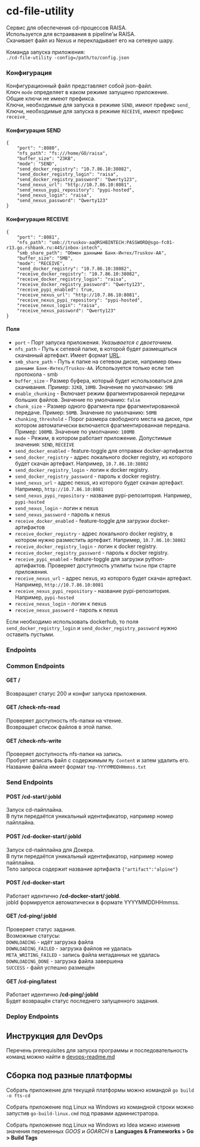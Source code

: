 # cd-file-utility

Сервис для обеспечения cd-процессов RAISA.  
Используется для встраивания в pipeline'ы RAISA.  
Скачивает файл из Nexus и перекладывает его на сетевую шару.  

Команда запуска приложения:  
```./cd-file-utility -config=/path/to/config.json ```

### Конфигурация 
Конфигурационный файл представляет собой json-файл.  
Ключ `mode` определяет в каком режиме запущено приложение.  
Общие ключи не имеют префикса.  
Ключи, необходимые для запуска в режиме `SEND`, имеют префикс `send_`
Ключи, необходимые для запуска в режиме `RECEIVE`, имеют префикс `receive_`


#### Конфигурация SEND
```
{
    "port": ":8080",  
    "nfs_path": "fs:///home/GO/raisa", 
    "buffer_size": "23KB",
    "mode": "SEND",
    "send_docker_registry": "10.7.86.10:38082",
    "send_docker_registry_login": "raisa",
    "send_docker_registry_password": "Qwerty123",
    "send_nexus_url": "http://10.7.86.10:8081",
    "send_nexus_pypi_repository": "pypi-hosted",
    "send_nexus_login": "raisa",
    "send_nexus_password": "Qwerty123"
}
```
#### Конфигурация RECEIVE
```
{
    "port": ":8081",
    "nfs_path": "smb://truskov-aa@RSHBINTECH:PASSWORD@sgo-fc01-r13.go.rshbank.ru:445/inbox-intech",
    "smb_share_path": "Обмен данными Банк-Интех/Truskov-AA",
    "buffer_size": "5MB",
    "mode": "RECEIVE",
    "send_docker_registry": "10.7.86.10:38082",
    "receive_docker_registry": "10.7.86.10:38082",
    "receive_docker_registry_login": "raisa",
    "receive_docker_registry_password": "Qwerty123",
    "receive_pypi_enabled": true,
    "receive_nexus_url": "http://10.7.86.10:8081",
    "receive_nexus_pypi_repository": "pypi-hosted",
    "receive_nexus_login": "raisa",
    "receive_nexus_password": "Qwerty123"
}
```

#### Поля
* `port` - Порт запуска приложения.
  _Указывается с двоеточием._
* `nfs_path` - Путь к сетевой папке, в которой будет размещаться скачанный артефакт. Имеет формат [URL](https://adam.herokuapp.com/past/2010/3/30/urls_are_the_uniform_way_to_locate_resources/). 
* `smb_share_path` - Путь к папке на сетевом диске, например ```Обмен данными Банк-Интех/Truskov-AA```. Используется только если тип протокола - smb
* `buffer_size` - Размер буфера, который будет использоваться для скачивания. Пример: `32KB`, `10MB`. Значение по умолчанию: `5MB`
* `enable_chunking` - Включает режим фрагментированной передачи больших файлов. Значение по умолчанию: `false`
* `chunk_size` - Размер одного фрагмента при фрагментированной передаче. Пример: `50MB`. Значение по умолчанию: `50MB`
* `chunking_threshold` - Порог размера свободного места на диске, при котором автоматически включается фрагментированная передача. Пример: `100MB`. Значение по умолчанию: `100MB`
* `mode` - Режим, в котором работает приложение. Допустимые значения: `SEND`, `RECEIVE`
* `send_docker_enabled` - feature-toggle для отправки docker-артифактов
* `send_docker_registry` - адрес локального docker registry, из которого будет скачан артефакт. Например, `10.7.86.10:38082`
* `send_docker_registry_login` - логин к docker registry.
* `send_docker_registry_password` - пароль к docker registry.
* `send_nexus_url` - адрес nexus, из которого будет скачан артефакт. Например, `http://10.7.86.10:8081`
* `send_nexus_pypi_repository` - название pypi-репозитория. Например, `pypi-hosted`
* `send_nexus_login` - логин к nexus
* `send_nexus_password` - пароль к nexus
* `receive_docker_enabled` - feature-toggle для загрузки docker-артифактов
* `receive_docker_registry` - адрес локального docker registry, в котором нужно разместить артефакт. Например, `10.7.86.10:38082`
* `receive_docker_registry_login` - логин к docker registry.
* `receive_docker_registry_password` - пароль к docker registry.
* `receive_pypi_enabled` - feature-toggle для загрузки python-артифактов. Проверяет доступность утилиты `twine` при старте приложения.
* `receive_nexus_url` - адрес nexus, из которого будет скачан артефакт. Например, `http://10.7.86.10:8081`
* `receive_nexus_pypi_repository` - название pypi-репозитория. Например, `pypi-hosted`
* `receive_nexus_login` - логин к nexus
* `receive_nexus_password` - пароль к nexus

Если необходимо использовать dockerhub, то поля ```send_docker_registry_login``` и ```send_docker_registry_password``` нужно оставить пустыми.  

### Endpoints

### Common Endpoints

#### GET /
Возвращает статус 200 и конфиг запуска приложения.

#### GET /check-nfs-read
Проверяет доступность nfs-папки на чтение.  
Возвращает список файлов в этой папке.

#### GET /check-nfs-write
Проверяет доступность nfs-папки на запись.  
Пробует записать файл с содержимым `My Content` и затем удалить его.  
Название файла имеет формат `tmp-YYYYMMDDHHmmss.txt`

### Send Endpoints

#### POST /cd-start/:jobId
Запуск cd-пайплайна.  
В пути передаётся уникальный идентификатор, например номер пайплайна.  

#### POST /cd-docker-start/:jobId
Запуск cd-пайплайна для Докера.  
В пути передаётся уникальный идентификатор, например номер пайплайна.  
Тело запроса содержит название артифакта `{"artifact":"alpine"}`  

#### POST /cd-docker-start
Работает идентично **/cd-docker-start/:jobId**.  
jobId формируется автоматически в формате YYYYMMDDHHmmss.   

#### GET /cd-ping/:jobId
Проверяет статус задания.  
Возможные статусы:  
`DOWNLOADING` - идёт загрузка файла  
`DOWNLOADING_FAILED` - загрузка файлов не удалась   
`META_WRITING_FAILED` - запись файла метаданных не удалась   
`DOWNLOADING_DONE` - загрузка файла завершена   
`SUCCESS` - файл успешно размещён

#### GET /cd-ping/latest
Работает идентично **/cd-ping/:jobId**  
Будет возвращён статус последнего запущенного задания.  

### Deploy Endpoints

## Инструкция для DevOps
Перечень prerequisites для запуска программы и последовательность команд можно найти в [devops-readme.md](devops-readme.md) 

## Сборка под разные платформы
Собрать приложение для текущей платформы можно командой ```go build -o fts-cd```

Собрать приложение под Linux на Windows из командной строки можно запустив `go-build-linux.cmd` под правами администратора.

Собрать приложение под Linux на Windows из Idea можно изменив значения переменных _GOOS_ и _GOARCH_ в **Languages & Frameworks > Go > Build Tags**